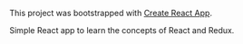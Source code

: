 This project was bootstrapped with [Create React App](https://github.com/facebookincubator/create-react-app).

Simple React app to learn the concepts of React and Redux.
